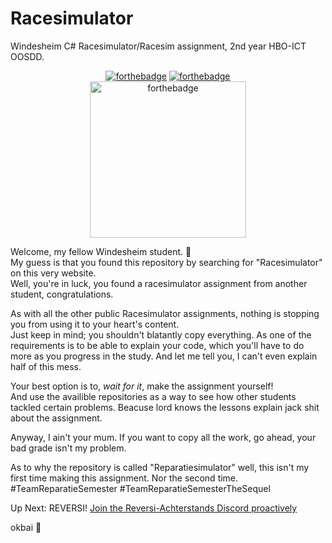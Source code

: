 # Racesimulator
Windesheim C# Racesimulator/Racesim assignment, 2nd year HBO-ICT OOSDD.

<p align="center">
  <a href="http://forthebadge.com/" target="_blank"><img src="https://forthebadge.com/images/badges/contains-tasty-spaghetti-code.svg" alt="forthebadge"/></a>
  <a href="http://forthebadge.com/" target="_blank"><img src="https://forthebadge.com/images/badges/0-percent-optimized.svg" alt="forthebadge"/></a><br/>
  <a href="http://forthebadge.com/" target="_blank"><img src="https://forthebadge.com/images/badges/works-on-my-machine.svg" alt="forthebadge" width="250"/></a>
</p>

Welcome, my fellow Windesheim student. :mage: <br/>
My guess is that you found this repository by searching for "Racesimulator" on this very website. <br/>
Well, you're in luck, you found a racesimulator assignment from another student, congratulations. <br/>

As with all the other public Racesimulator assignments, nothing is stopping you from using it to your heart's content.<br/>
Just keep in mind; you shouldn't blatantly copy everything. As one of the requirements is to be able to explain your code, which you'll have to do more as you progress in the study.
And let me tell you, I can't even explain half of this mess.

Your best option is to, _wait for it_, make the assignment yourself! <br/>
And use the availible repositories as a way to see how other students tackled certain problems. Beacuse lord knows the lessons explain jack shit about the assignment.

Anyway, I ain't your mum. If you want to copy all the work, go ahead, your bad grade isn't my problem.

As to why the repository is called "Reparatiesimulator" well, this isn't my first time making this assignment. Nor the second time. #TeamReparatieSemester #TeamReparatieSemesterTheSequel

Up Next: REVERSI!
<a href="https://discord.com/invite/pQPge3jUPn" target="_blank">Join the Reversi-Achterstands Discord proactively</a>

okbai :wave: